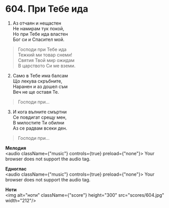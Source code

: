 # 604. При Тебе ида

1. Аз отчаян и нещастен  
Не намирам тук покой,  
Но при Тебе ида властен  
Бог си и Спасител мой.  

> Господи при Тебе ида  
> Тежкий ми товар снеми!  
> Святия Твой мир ожидам  
> В царството Си ме вземи.  

2. Само в Тебе има балсам  
Що лекува скръбните,  
Наранен и аз дошел съм  
Веч не ще оставя Те.  

> Господи при...  

3. И кога вълните смъртни  
Се повдигат срещу мен,  
В милостите Ти обилни  
Аз се радвам всеки ден.  

> Господи при...

**Мелодия**  
<audio className={"music"} controls={true} preload={"none"}>
    <source src="mp3/604.mp3" type="audio/mpeg"/>
    Your browser does not support the audio tag.
</audio>

**Едноглас**  
<audio className={"music"} controls={true} preload={"none"}>
    <source src="transp/604.mp3" type="audio/mpeg"/>
    Your browser does not support the audio tag.
</audio>

**Ноти**  
<img alt="ноти" className={"score"} height="300" src="scores/604.jpg" width="212"/>

